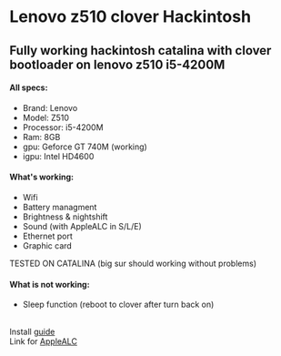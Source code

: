 # Lenovo z510 clover Hackintosh
<h2>Fully working hackintosh catalina with clover bootloader on lenovo z510 i5-4200M </h2>

<h4>All specs:</h4>
<ul>
<li>Brand: Lenovo</li>
  <li>Model: Z510</li>
<li>Processor: i5-4200M</li>
<li>Ram: 8GB</li>
<li>gpu: Geforce GT 740M (working)</li>
<li>igpu: Intel HD4600</li>
</ul>
<h4>What's working: </h4>
<ul>
<li>Wifi</li>
<li>Battery managment</li>
<li>Brightness & nightshift</li>
<li>Sound (with AppleALC in S/L/E)</li>
<li>Ethernet port</li>
<li>Graphic card</li>
</ul>
<h> TESTED ON CATALINA (big sur should working without problems) </h>
<h4>What is not working: </h4>
<ul>
  <li>Sleep function (reboot to clover after turn back on) </li>
</ul>
<br>
Install <a href="https://github.com/hgxvtml/Hackintosh-Lenovo-z510/blob/main/guide.md">guide</a> <br>
Link for <a href="https://github.com/acidanthera/AppleALC/releases">AppleALC </a>

